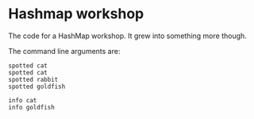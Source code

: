# Hashmap workshop

The code for a HashMap workshop. It grew into something more though.

The command line arguments are:

```
spotted cat
spotted cat
spotted rabbit
spotted goldfish

info cat
info goldfish

```

 